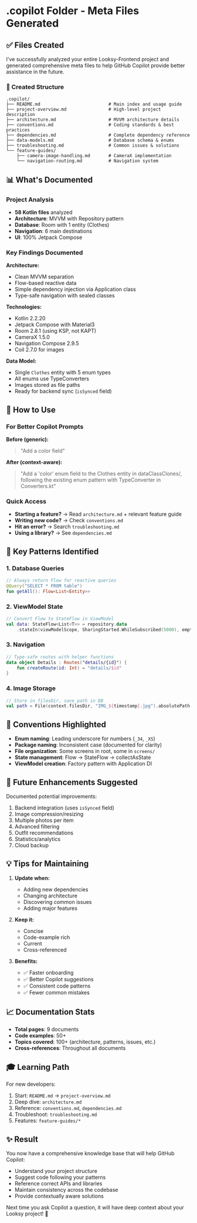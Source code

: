 # .copilot Folder - Meta Files Generated

## ✅ Files Created

I've successfully analyzed your entire Looksy-Frontend project and generated comprehensive meta files to help GitHub Copilot provide better assistance in the future.

### 📁 Created Structure

```
.copilot/
├── README.md                          # Main index and usage guide
├── project-overview.md                # High-level project description
├── architecture.md                    # MVVM architecture details
├── conventions.md                     # Coding standards & best practices
├── dependencies.md                    # Complete dependency reference
├── data-models.md                     # Database schema & enums
├── troubleshooting.md                 # Common issues & solutions
└── feature-guides/
    ├── camera-image-handling.md       # CameraX implementation
    └── navigation-routing.md          # Navigation system
```

## 📊 What's Documented

### Project Analysis

- **58 Kotlin files** analyzed
- **Architecture**: MVVM with Repository pattern
- **Database**: Room with 1 entity (Clothes)
- **Navigation**: 6 main destinations
- **UI**: 100% Jetpack Compose

### Key Findings Documented

**Architecture:**

- Clean MVVM separation
- Flow-based reactive data
- Simple dependency injection via Application class
- Type-safe navigation with sealed classes

**Technologies:**

- Kotlin 2.2.20
- Jetpack Compose with Material3
- Room 2.8.1 (using KSP, not KAPT)
- CameraX 1.5.0
- Navigation Compose 2.9.5
- Coil 2.7.0 for images

**Data Model:**

- Single `Clothes` entity with 5 enum types
- All enums use TypeConverters
- Images stored as file paths
- Ready for backend sync (`isSynced` field)

## 🎯 How to Use

### For Better Copilot Prompts

**Before (generic):**

> "Add a color field"

**After (context-aware):**

> "Add a 'color' enum field to the Clothes entity in dataClassClones/, following the existing enum pattern with TypeConverter in Converters.kt"

### Quick Access

- **Starting a feature?** → Read `architecture.md` + relevant feature guide
- **Writing new code?** → Check `conventions.md`
- **Hit an error?** → Search `troubleshooting.md`
- **Using a library?** → See `dependencies.md`

## 📝 Key Patterns Identified

### 1. Database Queries

```kotlin
// Always return Flow for reactive queries
@Query("SELECT * FROM table")
fun getAll(): Flow<List<Entity>>
```

### 2. ViewModel State

```kotlin
// Convert Flow to StateFlow in ViewModel
val data: StateFlow<List<T>> = repository.data
    .stateIn(viewModelScope, SharingStarted.WhileSubscribed(5000), emptyList())
```

### 3. Navigation

```kotlin
// Type-safe routes with helper functions
data object Details : Routes("details/{id}") {
    fun createRoute(id: Int) = "details/$id"
}
```

### 4. Image Storage

```kotlin
// Store in filesDir, save path in DB
val path = File(context.filesDir, "IMG_${timestamp}.jpg").absolutePath
```

## 🔧 Conventions Highlighted

- **Enum naming**: Leading underscore for numbers (`_34`, `_XS`)
- **Package naming**: Inconsistent case (documented for clarity)
- **File organization**: Some screens in root, some in `screens/`
- **State management**: Flow → StateFlow → collectAsState
- **ViewModel creation**: Factory pattern with Application DI

## 🚀 Future Enhancements Suggested

Documented potential improvements:

1. Backend integration (uses `isSynced` field)
2. Image compression/resizing
3. Multiple photos per item
4. Advanced filtering
5. Outfit recommendations
6. Statistics/analytics
7. Cloud backup

## 💡 Tips for Maintaining

1. **Update when:**

   - Adding new dependencies
   - Changing architecture
   - Discovering common issues
   - Adding major features

2. **Keep it:**

   - Concise
   - Code-example rich
   - Current
   - Cross-referenced

3. **Benefits:**
   - ✅ Faster onboarding
   - ✅ Better Copilot suggestions
   - ✅ Consistent code patterns
   - ✅ Fewer common mistakes

## 📈 Documentation Stats

- **Total pages**: 9 documents
- **Code examples**: 50+
- **Topics covered**: 100+ (architecture, patterns, issues, etc.)
- **Cross-references**: Throughout all documents

## 🎓 Learning Path

For new developers:

1. Start: `README.md` → `project-overview.md`
2. Deep dive: `architecture.md`
3. Reference: `conventions.md`, `dependencies.md`
4. Troubleshoot: `troubleshooting.md`
5. Features: `feature-guides/*`

## ✨ Result

You now have a comprehensive knowledge base that will help GitHub Copilot:

- Understand your project structure
- Suggest code following your patterns
- Reference correct APIs and libraries
- Maintain consistency across the codebase
- Provide contextually aware solutions

Next time you ask Copilot a question, it will have deep context about your Looksy project! 🚀
